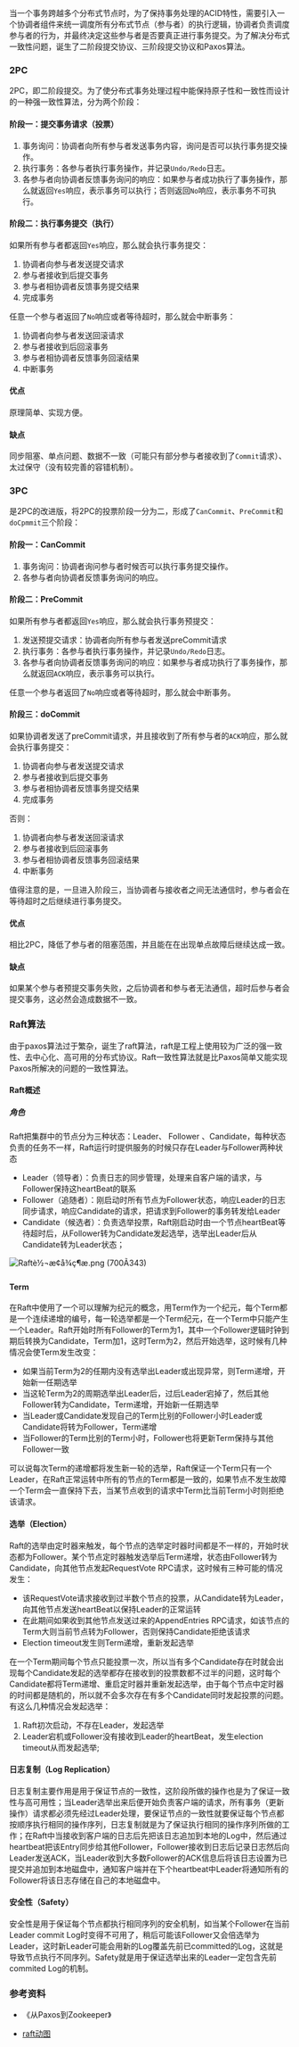 当一个事务跨越多个分布式节点时，为了保持事务处理的ACID特性，需要引入一个协调者组件来统一调度所有分布式节点（参与者）的执行逻辑，协调者负责调度参与者的行为，并最终决定这些参与者是否要真正进行事务提交。为了解决分布式一致性问题，诞生了二阶段提交协议、三阶段提交协议和Paxos算法。

### 2PC

2PC，即二阶段提交。为了使分布式事务处理过程中能保持原子性和一致性而设计的一种强一致性算法，分为两个阶段：

#### 阶段一：提交事务请求（投票）

1. 事务询问：协调者向所有参与者发送事务内容，询问是否可以执行事务提交操作。
2. 执行事务：各参与者执行事务操作，并记录`Undo/Redo`日志。
3. 各参与者向协调者反馈事务询问的响应：如果参与者成功执行了事务操作，那么就返回`Yes`响应，表示事务可以执行；否则返回`No`响应，表示事务不可执行。

#### 阶段二：执行事务提交（执行）

如果所有参与者都返回`Yes`响应，那么就会执行事务提交：

1. 协调者向参与者发送提交请求
2. 参与者接收到后提交事务
3. 参与者相协调者反馈事务提交结果
4. 完成事务

任意一个参与者返回了`No`响应或者等待超时，那么就会中断事务：

1. 协调者向参与者发送回滚请求
2. 参与者接收到后回滚事务
3. 参与者相协调者反馈事务回滚结果
4. 中断事务

#### 优点

原理简单、实现方便。

#### 缺点

同步阻塞、单点问题、数据不一致（可能只有部分参与者接收到了`Commit`请求）、太过保守（没有较完善的容错机制）。

### 3PC

是2PC的改进版，将2PC的投票阶段一分为二，形成了`CanCommit`、`PreCommit`和`doCpmmit`三个阶段：

#### 阶段一：CanCommit

1. 事务询问：协调者询问参与者时候否可以执行事务提交操作。
2. 各参与者向协调者反馈事务询问的响应。

#### 阶段二：PreCommit

如果所有参与者都返回`Yes`响应，那么就会执行事务预提交：

1. 发送预提交请求：协调者向所有参与者发送preCommit请求
2. 执行事务：各参与者执行事务操作，并记录`Undo/Redo`日志。
3. 各参与者向协调者反馈事务询问的响应：如果参与者成功执行了事务操作，那么就返回`ACK`响应，表示事务可以执行。

任意一个参与者返回了`No`响应或者等待超时，那么就会中断事务。

#### 阶段三：doCommit

如果协调者发送了preCommit请求，并且接收到了所有参与者的`ACK`响应，那么就会执行事务提交：

1. 协调者向参与者发送提交请求
2. 参与者接收到后提交事务
3. 参与者相协调者反馈事务提交结果
4. 完成事务

否则：

1. 协调者向参与者发送回滚请求
2. 参与者接收到后回滚事务
3. 参与者相协调者反馈事务回滚结果
4. 中断事务

值得注意的是，一旦进入阶段三，当协调者与接收者之间无法通信时，参与者会在等待超时之后继续进行事务提交。

#### 优点

相比2PC，降低了参与者的阻塞范围，并且能在在出现单点故障后继续达成一致。

#### 缺点

如果某个参与者预提交事务失败，之后协调者和参与者无法通信，超时后参与者会提交事务，这必然会造成数据不一致。

### Raft算法

由于paxos算法过于繁杂，诞生了raft算法，raft是工程上使用较为广泛的强一致性、去中心化、高可用的分布式协议。Raft一致性算法就是比Paxos简单又能实现Paxos所解决的问题的一致性算法。

#### Raft概述

##### 角色

Raft把集群中的节点分为三种状态：Leader、 Follower 、Candidate，每种状态负责的任务不一样，Raft运行时提供服务的时候只存在Leader与Follower两种状态

- Leader（领导者）：负责日志的同步管理，处理来自客户端的请求，与Follower保持这heartBeat的联系
- Follower（追随者）：刚启动时所有节点为Follower状态，响应Leader的日志同步请求，响应Candidate的请求，把请求到Follower的事务转发给Leader
- Candidate（候选者）：负责选举投票，Raft刚启动时由一个节点heartBeat等待超时后，从Follower转为Candidate发起选举，选举出Leader后从Candidate转为Leader状态；



![Raftè½¬æ¢å¾ç¶æ.png (700Ã343)](http://www.solinx.co/wp-content/uploads/2015/10/Raft%E8%BD%AC%E6%8D%A2%E5%9B%BE%E7%8A%B6%E6%80%81.png)

#### Term

在Raft中使用了一个可以理解为纪元的概念，用Term作为一个纪元，每个Term都是一个连续递增的编号，每一轮选举都是一个Term纪元，在一个Term中只能产生一个Leader。Raft开始时所有Follower的Term为1，其中一个Follower逻辑时钟到期后转换为Candidate，Term加1，这时Term为2，然后开始选举，这时候有几种情况会使Term发生改变：

- 如果当前Term为2的任期内没有选举出Leader或出现异常，则Term递增，开始新一任期选举
- 当这轮Term为2的周期选举出Leader后，过后Leader宕掉了，然后其他Follower转为Candidate，Term递增，开始新一任期选举
- 当Leader或Candidate发现自己的Term比别的Follower小时Leader或Candidate将转为Follower，Term递增
- 当Follower的Term比别的Term小时，Follower也将更新Term保持与其他Follower一致

可以说每次Term的递增都将发生新一轮的选举，Raft保证一个Term只有一个Leader，在Raft正常运转中所有的节点的Term都是一致的，如果节点不发生故障一个Term会一直保持下去，当某节点收到的请求中Term比当前Term小时则拒绝该请求。

#### 选举（Election）

Raft的选举由定时器来触发，每个节点的选举定时器时间都是不一样的，开始时状态都为Follower。某个节点定时器触发选举后Term递增，状态由Follower转为Candidate，向其他节点发起RequestVote RPC请求，这时候有三种可能的情况发生：

- 该RequestVote请求接收到过半数个节点的投票，从Candidate转为Leader，向其他节点发送heartBeat以保持Leader的正常运转
- 在此期间如果收到其他节点发送过来的AppendEntries RPC请求，如该节点的Term大则当前节点转为Follower，否则保持Candidate拒绝该请求
- Election timeout发生则Term递增，重新发起选举

在一个Term期间每个节点只能投票一次，所以当有多个Candidate存在时就会出现每个Candidate发起的选举都存在接收到的投票数都不过半的问题，这时每个Candidate都将Term递增、重启定时器并重新发起选举，由于每个节点中定时器的时间都是随机的，所以就不会多次存在有多个Candidate同时发起投票的问题。
有这么几种情况会发起选举：

1. Raft初次启动，不存在Leader，发起选举
2. Leader宕机或Follower没有接收到Leader的heartBeat，发生election timeout从而发起选举;

#### 日志复制（Log Replication）

日志复制主要作用是用于保证节点的一致性，这阶段所做的操作也是为了保证一致性与高可用性；当Leader选举出来后便开始负责客户端的请求，所有事务（更新操作）请求都必须先经过Leader处理，要保证节点的一致性就要保证每个节点都按顺序执行相同的操作序列，日志复制就是为了保证执行相同的操作序列所做的工作；在Raft中当接收到客户端的日志后先把该日志追加到本地的Log中，然后通过heartbeat把该Entry同步给其他Follower，Follower接收到日志后记录日志然后向Leader发送ACK，当Leader收到大多数Follower的ACK信息后将该日志设置为已提交并追加到本地磁盘中，通知客户端并在下个heartbeat中Leader将通知所有的Follower将该日志存储在自己的本地磁盘中。

#### 安全性（Safety）

安全性是用于保证每个节点都执行相同序列的安全机制，如当某个Follower在当前Leader commit Log时变得不可用了，稍后可能该Follower又会倍选举为Leader，这时新Leader可能会用新的Log覆盖先前已committed的Log，这就是导致节点执行不同序列。Safety就是用于保证选举出来的Leader一定包含先前 commited Log的机制。



### 参考资料

- 《从Paxos到Zookeeper》

- [raft动图](http://thesecretlivesofdata.com/raft/)